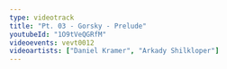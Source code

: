 ```yaml
---
type: videotrack
title: "Pt. 03 - Gorsky - Prelude"
youtubeId: "1O9tVeQGRfM"
videoevents: vevt0012
videoartists: ["Daniel Kramer", "Arkady Shilkloper"]
---
```

